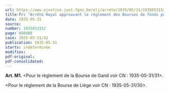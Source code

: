 ```yaml
---
url: https://www.ejustice.just.fgov.be/eli/arrete/1935/05/31/1935053152/justel
title-fr: "Arrêté Royal approuvant le règlement des Bourses de fonds publics et de change de Gand et de Liège. Voir modification(s)"
date: 1935-05-31
source:
number: 1935053152
page: 888888
case: 1935-05-31/32
publication: 1935-05-31
starts: indéterminée
modifies:
pdf-original:
pdf-consolidated:
---
```


**Art. M1.** <Pour le règlement de la Bourse de Gand voir CN : 1935-05-31/31>.

<Pour le règlement de la Bourse de Liège voir CN : 1935-05-31/30>.
